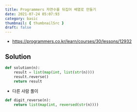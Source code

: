 ```yaml
---
title: Programmers 자연수를 뒤집어 배열로 만들기
date: 2021-07-24 05:07:93
category: basic
thumbnail: { thumbnailSrc }
draft: false
---
```


- https://programmers.co.kr/learn/courses/30/lessons/12932

## Solution

```py
def solution(n):
    result = list(map(int, list(str(n))))
    result.reverse()
    return result
```

- 다른 사람 풀이

```py
def digit_reverse(n):
    return list(map(int, reversed(str(n))))
```
